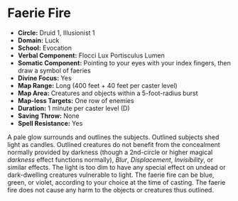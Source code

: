 # Faerie Fire

- **Circle:** Druid 1, Illusionist 1
- **Domain:** Luck
- **School:** Evocation
- **Verbal Component:** Flocci Lux Portisculus Lumen
- **Somatic Component:** Pointing to your eyes with your index fingers, then draw a symbol of faeries
- **Divine Focus:** Yes
- **Map Range:** Long (400 feet + 40 feet per caster level)
- **Map Area:** Creatures and objects within a 5-foot-radius burst
- **Map-less Targets:** One row of enemies
- **Duration:** 1 minute per caster level (D)
- **Saving Throw:** None
- **Spell Resistance:** Yes

A pale glow surrounds and outlines the subjects. Outlined subjects shed light as candles. Outlined creatures do not benefit from the concealment normally provided by darkness (though a 2nd-circle or higher magical *darkness* effect functions normally), *Blur*, *Displacement*, *Invisibility*, or similar effects. The light is too dim to have any special effect on undead or dark-dwelling creatures vulnerable to light. The faerie fire can be blue, green, or violet, according to your choice at the time of casting. The faerie fire does not cause any harm to the objects or creatures thus outlined.
